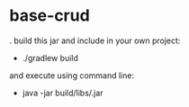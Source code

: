 # base-crud
.
build this jar and include in your own project:

* ./gradlew build

and execute using command line:

* java -jar build/libs/<name-version>.jar


